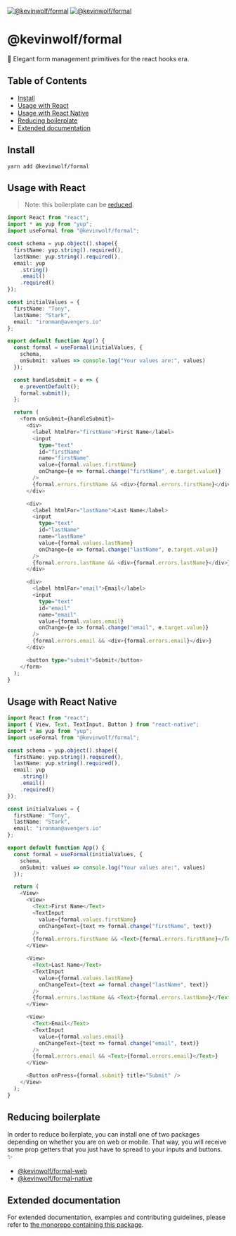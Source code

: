 <a href="https://npmjs.com/package/@kevinwolf/formal"><img src="https://img.shields.io/npm/v/@kevinwolf/formal.svg?label=npm&style=flat-square" alt="@kevinwolf/formal"></a>
<a href="https://npmjs.com/package/@kevinwolf/formal"><img src="https://img.shields.io/npm/dm/@kevinwolf/formal.svg?label=downloads&style=flat-square" alt="@kevinwolf/formal"></a>

# @kevinwolf/formal

👔 Elegant form management primitives for the react hooks era.

## Table of Contents

<!-- START doctoc generated TOC please keep comment here to allow auto update -->
<!-- DON'T EDIT THIS SECTION, INSTEAD RE-RUN doctoc TO UPDATE -->

- [Install](#install)
- [Usage with React](#usage-with-react)
- [Usage with React Native](#usage-with-react-native)
- [Reducing boilerplate](#reducing-boilerplate)
- [Extended documentation](#extended-documentation)

<!-- END doctoc generated TOC please keep comment here to allow auto update -->

## Install

```shell
yarn add @kevinwolf/formal
```

## Usage with React

> Note: this boilerplate can be [reduced](#reducing-boilerplate).

```typescript
import React from "react";
import * as yup from "yup";
import useFormal from "@kevinwolf/formal";

const schema = yup.object().shape({
  firstName: yup.string().required(),
  lastName: yup.string().required(),
  email: yup
    .string()
    .email()
    .required()
});

const initialValues = {
  firstName: "Tony",
  lastName: "Stark",
  email: "ironman@avengers.io"
};

export default function App() {
  const formal = useFormal(initialValues, {
    schema,
    onSubmit: values => console.log("Your values are:", values)
  });

  const handleSubmit = e => {
    e.preventDefault();
    formal.submit();
  };

  return (
    <form onSubmit={handleSubmit}>
      <div>
        <label htmlFor="firstName">First Name</label>
        <input
          type="text"
          id="firstName"
          name="firstName"
          value={formal.values.firstName}
          onChange={e => formal.change("firstName", e.target.value)}
        />
        {formal.errors.firstName && <div>{formal.errors.firstName}</div>}
      </div>

      <div>
        <label htmlFor="lastName">Last Name</label>
        <input
          type="text"
          id="lastName"
          name="lastName"
          value={formal.values.lastName}
          onChange={e => formal.change("lastName", e.target.value)}
        />
        {formal.errors.lastName && <div>{formal.errors.lastName}</div>}
      </div>

      <div>
        <label htmlFor="email">Email</label>
        <input
          type="text"
          id="email"
          name="email"
          value={formal.values.email}
          onChange={e => formal.change("email", e.target.value)}
        />
        {formal.errors.email && <div>{formal.errors.email}</div>}
      </div>

      <button type="submit">Submit</button>
    </form>
  );
}
```

## Usage with React Native

```typescript
import React from "react";
import { View, Text, TextInput, Button } from "react-native";
import * as yup from "yup";
import useFormal from "@kevinwolf/formal";

const schema = yup.object().shape({
  firstName: yup.string().required(),
  lastName: yup.string().required(),
  email: yup
    .string()
    .email()
    .required()
});

const initialValues = {
  firstName: "Tony",
  lastName: "Stark",
  email: "ironman@avengers.io"
};

export default function App() {
  const formal = useFormal(initialValues, {
    schema,
    onSubmit: values => console.log("Your values are:", values)
  });

  return (
    <View>
      <View>
        <Text>First Name</Text>
        <TextInput
          value={formal.values.firstName}
          onChangeText={text => formal.change("firstName", text)}
        />
        {formal.errors.firstName && <Text>{formal.errors.firstName}</Text>}
      </View>

      <View>
        <Text>Last Name</Text>
        <TextInput
          value={formal.values.lastName}
          onChangeText={text => formal.change("lastName", text)}
        />
        {formal.errors.lastName && <Text>{formal.errors.lastName}</Text>}
      </View>

      <View>
        <Text>Email</Text>
        <TextInput
          value={formal.values.email}
          onChangeText={text => formal.change("email", text)}
        />
        {formal.errors.email && <Text>{formal.errors.email}</Text>}
      </View>

      <Button onPress={formal.submit} title="Submit" />
    </View>
  );
}
```

## Reducing boilerplate

In order to reduce boilerplate, you can install one of two packages depending on whether you are on web or mobile. That way, you will receive some prop getters that you just have to spread to your inputs and buttons. ✨

- [@kevinwolf/formal-web](http://npmjs.com/package/@kevinwolf/formal-web)
- [@kevinwolf/formal-native](http://npmjs.com/package/@kevinwolf/formal-native)

## Extended documentation

For extended documentation, examples and contributing guidelines, please refer to [the monorepo containing this package](https://github.com/kevinwolfcr/formal).
